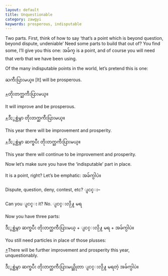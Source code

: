 ```yaml
---
layout: default
title: Unquestionable
category: zawgyi
keywords: prosperous, indisputable
---
```


<p>Two parts. First, think of how to say ‘that’s a point which is beyond question, beyond dispute, undeniable’ Need some parts to build that out of? You find some, I’ll give you this one: <span class='zawgyi'>အခ်က္</span> is a point, and of course you will need that verb that we have been using.</p>
<p>Of the many indisputable points in the world, let’s pretend this is one:</p>
<p><span class='zawgyi'>ႀကီးပြားမယ္။</span> [It] will be prosperous.</p>

<p class="hide-trigger"><a href='#'>+</a><span class='zawgyi'>တိုးတက္ႀကီးပြားမယ္။</span></p>
<p class='hide-this'>It will improve and be prosperous.</p>

<p class="hide-trigger"><a href='#'>+</a><span class='zawgyi'>ဒီႏွစ္ထဲမွာ တိုးတက္ႀကီးပြားမယ္။</span></p>
<p class='hide-this'>This year there will be improvement and prosperity.</p>

<p class="hide-trigger"><a href='#'>+</a><span class='zawgyi'>ဒီႏွစ္ထဲမွာ ဆက္ၿပီး တိုးတက္ႀကီးပြားမယ္။</span></p>
<p class='hide-this'>This year there will continue to be improvement and prosperity.</p>

<p>Now let’s make sure you have the ‘indisputable’ part in place.</p>
<p>It is a point, right? Let’s be emphatic: <span class='zawgyi'>အခ်က္ပါပဲ။</span></p>
<p>Dispute, question, deny, contest, etc? <span class='zawgyi'>ျငင္း</span>–</p>
<p>Can you <span class='zawgyi'>ျငင္း</span> it? No. <span class='mm3'>ျငင္းလို႔ မရ</span></p>
<p>Now you have three parts:</p>
<p><span class='zawgyi'>ဒီႏွစ္ထဲမွာ ဆက္ၿပီး တိုးတက္ႀကီးပြားမယ္</span> + <span class='mm3'>ျငင္းလို႔ မရ</span> + <span class='mm3'>အခ်က္ပါပဲ။</span></p>
<p>You still need particles in place of those plusses:</p>
<p class="hide-trigger"><a href='#'>+</a>There will be further improvement and prosperity this year, unquestionably.</p>
<p class='hide-this'><span class='zawgyi'>ဒီႏွစ္ထဲမွာ ဆက္ၿပီး တိုးတက္ႀကီးပြားမယ္ဆိုတာ ျငင္းလို႔ မရတဲ့ အခ်က္ပါပဲ။</span></p>
